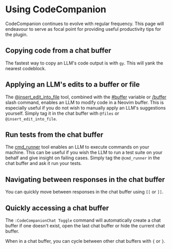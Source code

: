 # Using CodeCompanion

CodeCompanion continues to evolve with regular frequency. This page will endeavour to serve as focal point for providing useful productivity tips for the plugin.

## Copying code from a chat buffer

The fastest way to copy an LLM's code output is with `gy`. This will yank the nearest codeblock.

## Applying an LLM's edits to a buffer or file

The [@insert_edit_into_file](/usage/chat-buffer/tools#files) tool, combined with the [#buffer](/usage/chat-buffer/variables.html#buffer) variable or [/buffer](/usage/chat-buffer/slash-commands.html#buffer) slash command, enables an LLM to modify code in a Neovim buffer. This is especially useful if you do not wish to manually apply an LLM's suggestions yourself. Simply tag it in the chat buffer with `@files` or `@insert_edit_into_file`.

## Run tests from the chat buffer

The [cmd_runner](/usage/chat-buffer/tools#cmd-runner) tool enables an LLM to execute commands on your machine. This can be useful if you wish the LLM to run a test suite on your behalf and give insight on failing cases. Simply tag the `@cmd_runner` in the chat buffer and ask it run your tests.

## Navigating between responses in the chat buffer

You can quickly move between responses in the chat buffer using `[[` or `]]`.

## Quickly accessing a chat buffer

The `:CodeCompanionChat Toggle` command will automatically create a chat buffer if one doesn't exist, open the last chat buffer or hide the current chat buffer.

When in a chat buffer, you can cycle between other chat buffers with `{` or `}`.

